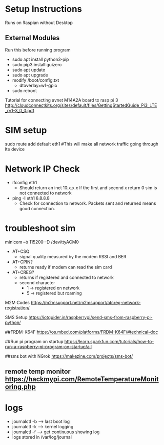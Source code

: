 # Setup Instructions
Runs on Raspian without Desktop

## External Modules
Run this before running program
- sudo apt install python3-pip
- sudo pip3 install guizero
- sudo apt update
- sudo apt upgrade
- modify /boot/config.txt
	- dtoverlay=w1-gpio
- sudo reboot

Tutorial for connecting avnet M14A2A board to rasp pi 3
http://cloudconnectkits.org/sites/default/files/GettingStartedGuide_Pi3_LTE_rv1-3_0_0.pdf


# SIM setup
sudo route add default eth1    #This will make all network traffic going through lte device

# Network IP Check
- ifconfig eth1
	- Should return an inet 10.x.x.x If the first and second x return 0 sim is not connected to network
- ping -I eth1 8.8.8.8
	- Check for connection to network. Packets sent and returned means good connection.

# troubleshoot sim
minicom –b 115200 –D /dev/ttyACM0

- AT+CSQ
	- signal quality measured by the modem RSSI and BER
- AT+CPIN? 
	- returns ready if modem can read the sim card
- AT+CREG? 
	- returns if registered and connected to network
	- second character 
		- 1 -> registered on network
		- 5 -> registered but roaming

M2M Codes
https://m2msupport.net/m2msupport/atcreg-network-registration/


SMS Setup
https://iotguider.in/raspberrypi/send-sms-from-raspberry-pi-python/

##FRDM-K64F
https://os.mbed.com/platforms/FRDM-K64F/#technical-doc


##Run pi program on startup https://learn.sparkfun.com/tutorials/how-to-run-a-raspberry-pi-program-on-startup/all

##sms bot with NGrok https://makezine.com/projects/sms-bot/

## remote temp monitor https://hackmypi.com/RemoteTemperatureMonitoring.php

# logs
- journalctl -b --> last boot log
- journalctl -k --> kernel logging
- journalctl -f --> get continuous showing log
- logs stored in /var/log/journal